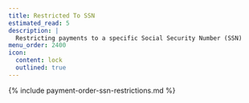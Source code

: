```yaml
---
title: Restricted To SSN
estimated_read: 5
description: |
  Restricting payments to a specific Social Security Number (SSN)
menu_order: 2400
icon:
  content: lock
  outlined: true
---
```


{% include payment-order-ssn-restrictions.md %}
